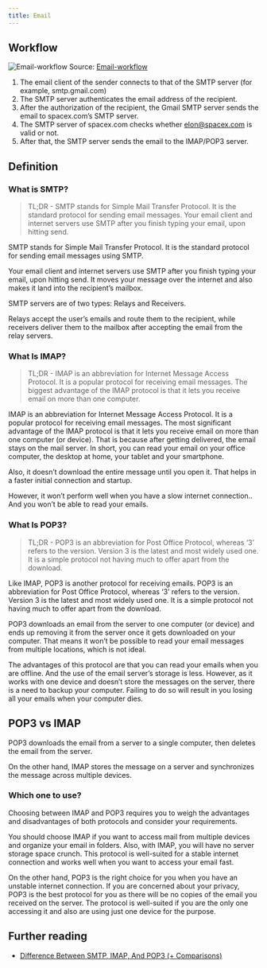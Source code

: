 ```yaml
---
title: Email
---
```


## Workflow

![Email-workflow](/img/linux/network/Difference-Between-SMTP-IMAP-And-POP3-Comparisons.jpeg)
Source: [Email-workflow](https://salesblink.io/blog/difference-between-smtp-imap-pop3)

1. The email client of the sender connects to that of the SMTP server (for example, smtp.gmail.com)
2. The SMTP server authenticates the email address of the recipient.
3. After the authorization of the recipient, the Gmail SMTP server sends the email to spacex.com’s SMTP server.
4. The SMTP server of spacex.com checks whether elon@spacex.com is valid or not. 
5. After that, the SMTP server sends the email to the IMAP/POP3 server. 

## Definition

### What is SMTP?

> TL;DR - SMTP stands for Simple Mail Transfer Protocol. It is the standard protocol for sending email messages. Your email client and internet servers use SMTP after you finish typing your email, upon hitting send.

SMTP stands for Simple Mail Transfer Protocol. It is the standard protocol for sending email messages using SMTP. 

Your email client and internet servers use SMTP after you finish typing your email, upon hitting send. It moves your message over the internet and also makes it land into the recipient’s mailbox. 

SMTP servers are of two types: Relays and Receivers. 

Relays accept the user’s emails and route them to the recipient, while receivers deliver them to the mailbox after accepting the email from the relay servers.

### What Is IMAP?

> TL;DR - IMAP is an abbreviation for Internet Message Access Protocol. It is a popular protocol for receiving email messages. The biggest advantage of the IMAP protocol is that it lets you receive email on more than one computer.

IMAP is an abbreviation for Internet Message Access Protocol. It is a popular protocol for receiving email messages. The most significant advantage of the IMAP protocol is that it lets you receive email on more than one computer (or device). That is because after getting delivered, the email stays on the mail server. In short, you can read your email on your office computer, the desktop at home, your tablet and your smartphone. 

Also, it doesn’t download the entire message until you open it. That helps in a faster initial connection and startup.  

However, it won’t perform well when you have a slow internet connection.. And you won’t be able to read your emails. 

### What Is POP3?
 > TL;DR - POP3 is an abbreviation for Post Office Protocol, whereas ‘3’ refers to the version. Version 3 is the latest and most widely used one. It is a simple protocol not having much to offer apart from the download.

Like IMAP, POP3 is another protocol for receiving emails. POP3 is an abbreviation for Post Office Protocol, whereas ‘3’ refers to the version. Version 3 is the latest and most widely used one. It is a simple protocol not having much to offer apart from the download. 

POP3 downloads an email from the server to one computer (or device) and ends up removing it from the server once it gets downloaded on your computer. That means it won’t be possible to read your email messages from multiple locations, which is not ideal.  

The advantages of this protocol are that you can read your emails when you are offline. And the use of the email server’s storage is less.  However, as it works with one device and doesn’t store the messages on the server, there is a need to backup your computer. Failing to do so will result in you losing all your emails when your computer dies. 

## POP3 vs IMAP

POP3 downloads the email from a server to a single computer, then deletes the email from the server.

On the other hand, IMAP stores the message on a server and synchronizes the message across multiple devices.


### Which one to use?

Choosing between IMAP and POP3 requires you to weigh the advantages and disadvantages of both protocols and consider your requirements. 

You should choose IMAP if you want to access mail from multiple devices and organize your email in folders. Also, with IMAP, you will have no server storage space crunch. This protocol is well-suited for a stable internet connection and works well when you want to access your email fast. 

On the other hand, POP3 is the right choice for you when you have an unstable internet connection. If you are concerned about your privacy, POP3 is the best protocol for you as there will be no copies of the email you received on the server. The protocol is well-suited if you are the only one accessing it and also are using just one device for the purpose. 

## Further reading

- [Difference Between SMTP, IMAP, And POP3 (+ Comparisons)](https://salesblink.io/blog/difference-between-smtp-imap-pop3)